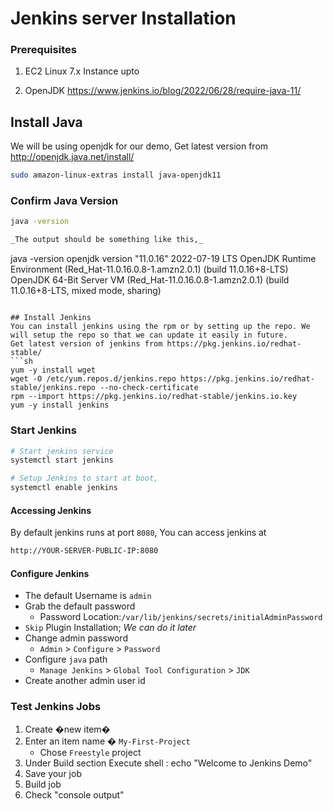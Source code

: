 # Jenkins server Installation

### Prerequisites 
 1. EC2 Linux 7.x Instance upto

 2. OpenJDK
 https://www.jenkins.io/blog/2022/06/28/require-java-11/

## Install Java
We will be using openjdk for our demo, Get latest version from http://openjdk.java.net/install/
```sh
sudo amazon-linux-extras install java-openjdk11
```

### Confirm Java Version

```sh
java -version

_The output should be something like this,_
```

java -version
openjdk version "11.0.16" 2022-07-19 LTS
OpenJDK Runtime Environment (Red_Hat-11.0.16.0.8-1.amzn2.0.1) (build 11.0.16+8-LTS)
OpenJDK 64-Bit Server VM (Red_Hat-11.0.16.0.8-1.amzn2.0.1) (build 11.0.16+8-LTS, mixed mode, sharing)

```

## Install Jenkins
You can install jenkins using the rpm or by setting up the repo. We will setup the repo so that we can update it easily in future.
Get latest version of jenkins from https://pkg.jenkins.io/redhat-stable/
```sh
yum -y install wget
wget -O /etc/yum.repos.d/jenkins.repo https://pkg.jenkins.io/redhat-stable/jenkins.repo --no-check-certificate
rpm --import https://pkg.jenkins.io/redhat-stable/jenkins.io.key
yum -y install jenkins
```

### Start Jenkins
```sh
# Start jenkins service
systemctl start jenkins

# Setup Jenkins to start at boot,
systemctl enable jenkins
```

#### Accessing Jenkins
By default jenkins runs at port `8080`, You can access jenkins at
```sh
http://YOUR-SERVER-PUBLIC-IP:8080
```
#### Configure Jenkins
- The default Username is `admin`
- Grab the default password 
  - Password Location:`/var/lib/jenkins/secrets/initialAdminPassword`
- `Skip` Plugin Installation; _We can do it later_
- Change admin password
  - `Admin` > `Configure` > `Password`
- Configure `java` path
  - `Manage Jenkins` > `Global Tool Configuration` > `JDK`  
- Create another admin user id

### Test Jenkins Jobs
1. Create �new item�
1. Enter an item name � `My-First-Project`
   - Chose `Freestyle` project
1. Under Build section
	Execute shell : echo "Welcome to Jenkins Demo"
1. Save your job 
1. Build job
1. Check "console output"
